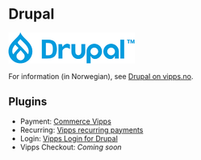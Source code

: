 <!-- START_METADATA
---
title: Drupal plugin platform
sidebar_label: Drupal
hide_table_of_contents: true
pagination_next: null
pagination_prev: null
---
END_METADATA -->

# Drupal

![Drupal logo](images/drupal.png)

For information (in Norwegian), see [Drupal on vipps.no](https://www.vipps.no/produkter-og-tjenester/bedrift/ta-betalt-paa-nett/ta-betalt-paa-nett/drupal/).

## Plugins

* Payment: [Commerce Vipps](https://github.com/vippsas/vipps-drupal)
* Recurring: [Vipps recurring payments](https://github.com/vippsas/vipps-recurring-drupal)
* Login: [Vipps Login for Drupal](https://github.com/vippsas/vipps-login-drupal)
* Vipps Checkout: *Coming soon*

<!--
## Support

For support with the following, see:

* Payment: [Submit an issue at vipps-drupal on GitHub](https://github.com/vippsas/vipps-drupal).
* Recurring: [Submit an issue at vipps-recurring-drupal on GitHub](https://github.com/vippsas/vipps-recurring-drupal).
* Login: [Submit an issue at vipps-login-drupal on GitHub](https://github.com/vippsas/vipps-login-drupal).
-->
